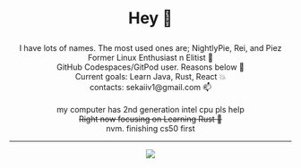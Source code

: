 # <p align="center">Hey 👋</p>
<p align="center">
  I have lots of names. The most used ones are; NightlyPie, Rei, and Piez<br>
  Former Linux Enthusiast n Elitist 🐧<br>
  GitHub Codespaces/GitPod user. Reasons below 🎸<br>
  Current goals: Learn Java, Rust, React 💥<br>
  contacts: sekaiiv1@gmail.com 📫<br><br> 
  my computer has 2nd generation intel cpu pls help<br>
  <s>Right now focusing on Learning Rust 🦀</s><br>
  nvm. finishing cs50 first<br>
</p>

---

<p align="center">
  <img src="https://github.com/Telekaii/CrappySummon/assets/84755426/2d0be822-c7e5-4749-9226-e00e0b2b6822"><br>

</p>
